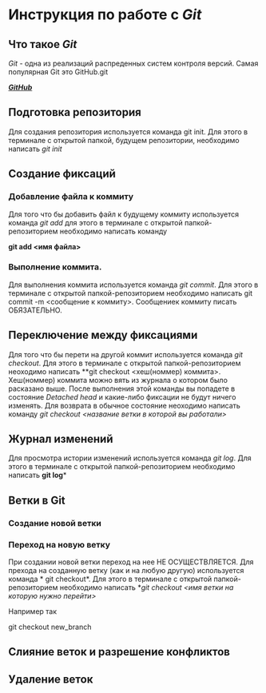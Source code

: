 #  Инструкция по работе с *Git*

## Что такое *Git*

*Git* - одна из реализаций распреденных систем контроля версий. Самая популярная Git это GitHub.git

**[_GitHub_](https:\\GitHub.com)**

## Подготовка репозитория

Для создания репозитория используется команда git init. Для этого в терминале с открытой папкой, будущем репозитории, необходимо написать *git init*

## Создание фиксаций

### Добавление файла к коммиту

Для того что бы добавить файл к будущему коммиту используется команда *git add*
для этого в терминале с открытой папкой-репозиторием необходимо написать команду 

**git add <имя файла>**

### Выполнение коммита.

Для выполнения коммита используется команда *git commit*. Для этого в терминале с открытой папкой-репозиторием необходимо написать 
git commit -m <сообщение к коммиту>. Сообщениек коммиту писать ОБЯЗАТЕЛЬНО.

## Переключение между фиксациями

Для того что бы перети на другой коммит используется команда *git checkout*. Для этого в терминале с открытой папкой-репозиторием неоходимо написать 
**git checkout <хеш(номмер) коммита>. Хеш(номмер) коммита можно вять из журнала о котором было расказано выше. После выполнения этой команды вы попадете в состояние *Detached head* и какие-либо фиксации не будут ничего изменять. Для возврата в обычное состояние неоходимо написать команду  *git checkout <название ветки в которой вы работали>*

## Журнал изменений

Для просмотра истории изменений используется команда *git log*. Для этого в терминале с открытой папкой-репозиторием необходимо написать **git log***


## Ветки в Git

### Создание новой ветки

### Переход на новую ветку

При создании новой ветки переход на нее НЕ ОСУЩЕСТВЛЯЕТСЯ. Для прехода на созданную ветку (как и на любую другую) используется команда * git checkout*. Для этого в терминале с открытой папкой-репозиторием необходимо написать 
**git checkout <имя ветки на которую нужно перейти>*

Например так 

git checkout new_branch

Слияние веток и разрешение конфликтов
--------------------------------------

Удаление веток
-----------------------------




